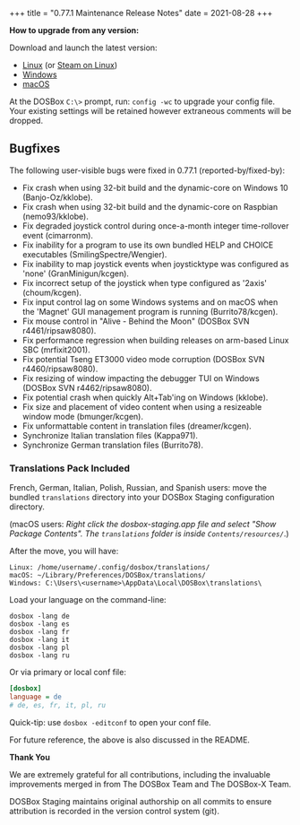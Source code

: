 +++
title = "0.77.1 Maintenance Release Notes"
date = 2021-08-28
+++

**How to upgrade from any version:**

Download and launch the latest version:

- [Linux](/downloads/linux/) (or [Steam on Linux](/downloads/linux#steam))
- [Windows](/downloads/windows/)
- [macOS](/downloads/macos/)

At the DOSBox `C:\>` prompt, run: `config -wc` to upgrade your config file.
Your existing settings will be retained however extraneous comments will be dropped.

## Bugfixes

The following user-visible bugs were fixed in 0.77.1 (reported-by/fixed-by):

- Fix crash when using 32-bit build and the dynamic-core on Windows 10 (Banjo-Oz/kklobe).
- Fix crash when using 32-bit build and the dynamic-core on Raspbian (nemo93/kklobe).
- Fix degraded joystick control during once-a-month integer time-rollover event (cimarronm).
- Fix inability for a program to use its own bundled HELP and CHOICE executables (SmilingSpectre/Wengier).
- Fix inability to map joystick events when joysticktype was configured as 'none' (GranMinigun/kcgen).
- Fix incorrect setup of the joystick when type configured as '2axis' (choum/kcgen).
- Fix input control lag on some Windows systems and on macOS when the 'Magnet' GUI management program is running (Burrito78/kcgen).
- Fix mouse control in "Alive - Behind the Moon" (DOSBox SVN r4461/ripsaw8080).
- Fix performance regression when building releases on arm-based Linux SBC (mrfixit2001).
- Fix potential Tseng ET3000 video mode corruption (DOSBox SVN r4460/ripsaw8080).
- Fix resizing of window impacting the debugger TUI on Windows (DOSBox SVN r4462/ripsaw8080).
- Fix potential crash when quickly Alt+Tab'ing on Windows (kklobe).
- Fix size and placement of video content when using a resizeable window mode (bmunger/kcgen).
- Fix unformattable content in translation files (dreamer/kcgen).
- Synchronize Italian translation files (Kappa971).
- Synchronize German translation files (Burrito78).

### Translations Pack Included

French, German, Italian, Polish, Russian, and Spanish users: move the bundled `translations` directory into your DOSBox Staging configuration directory.

(macOS users: _Right click the dosbox-staging.app file and select "Show Package Contents". The `translations` folder is inside `Contents/resources/`_.)

After the move, you will have:

```
Linux: /home/username/.config/dosbox/translations/
macOS: ~/Library/Preferences/DOSBox/translations/
Windows: C:\Users\<username>\AppData\Local\DOSBox\translations\
```

Load your language on the command-line:

``` shell
dosbox -lang de
dosbox -lang es
dosbox -lang fr
dosbox -lang it
dosbox -lang pl
dosbox -lang ru
```

Or via primary or local conf file:


``` ini
[dosbox]
language = de
# de, es, fr, it, pl, ru
```

Quick-tip: use `dosbox -editconf` to open your conf file.

For future reference, the above is also discussed in the README.

**Thank You**

We are extremely grateful for all contributions, including the invaluable improvements merged in from The DOSBox Team and The DOSBox-X Team.

DOSBox Staging maintains original authorship on all commits to ensure attribution is recorded in the version control system (git).
